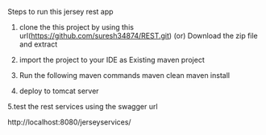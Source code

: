 Steps to run this jersey rest app
1. clone the this project by using this url(https://github.com/suresh34874/REST.git)
(or)
Download the zip file and extract

2. import the project to your IDE as Existing maven project 
	
3. Run the following maven commands
maven clean
maven install

4. deploy to tomcat server 

5.test the rest services using the swagger url

http://localhost:8080/jerseyservices/